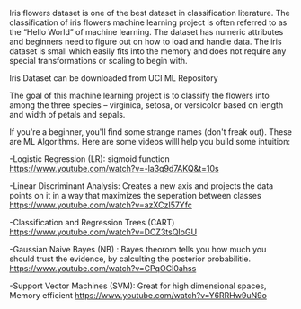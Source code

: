 
Iris flowers dataset is one of the best dataset in classification literature. The classification of iris flowers machine learning project is often referred to as the “Hello World” of machine learning. The dataset has numeric attributes and beginners need to figure out on how to load and handle data. The iris dataset is small which easily fits into the memory and does not require any special transformations or scaling to begin with.

Iris Dataset can be downloaded from UCI ML Repository

 The goal of this machine learning project is to classify the flowers into among the three species – virginica, setosa, or versicolor based on length and width of petals and sepals.
 
 If you're a beginner, you'll find some strange names (don't freak out). These are ML Algorithms. Here are some videos willl help you build some intuition:
 
 -Logistic Regression (LR): sigmoid function
 https://www.youtube.com/watch?v=-la3q9d7AKQ&t=10s
 
 -Linear Discriminant Analysis: Creates a new axis and projects the data points on it in  a way that maximizes the seperation between classes
 https://www.youtube.com/watch?v=azXCzI57Yfc
 
 -Classification and Regression Trees (CART)
 https://www.youtube.com/watch?v=DCZ3tsQIoGU
 
 -Gaussian Naive Bayes (NB) : Bayes theorom tells you how much you should trust the evidence, by calculting the posterior probabilitie.
 https://www.youtube.com/watch?v=CPqOCI0ahss
 
 
 -Support Vector Machines (SVM): Great for high dimensional spaces, Memory efficient
 https://www.youtube.com/watch?v=Y6RRHw9uN9o
